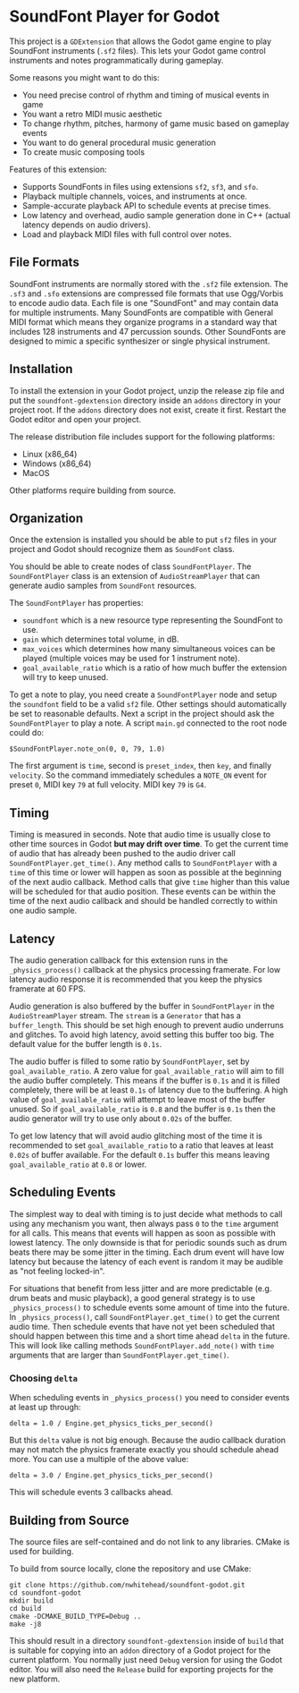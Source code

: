 # SoundFont Player for Godot

This project is a `GDExtension` that allows the Godot game engine to play
SoundFont instruments (`.sf2` files). This lets your Godot game control
instruments and notes programmatically during gameplay.

Some reasons you might want to do this:

-   You need precise control of rhythm and timing of musical events in game
-   You want a retro MIDI music aesthetic
-   To change rhythm, pitches, harmony of game music based on gameplay events
-   You want to do general procedural music generation
-   To create music composing tools

Features of this extension:

-   Supports SoundFonts in files using extensions `sf2`, `sf3`, and `sfo`.
-   Playback multiple channels, voices, and instruments at once.
-   Sample-accurate playback API to schedule events at precise times.
-   Low latency and overhead, audio sample generation done in C++ (actual latency depends on
    audio drivers).
-   Load and playback MIDI files with full control over notes.

## File Formats

SoundFont instruments are normally stored with the `.sf2` file extension. The
`.sf3` and `.sfo` extensions are compressed file formats that use Ogg/Vorbis to
encode audio data. Each file is one "SoundFont" and may contain data for
multiple instruments. Many SoundFonts are compatible with General MIDI format
which means they organize programs in a standard way that includes 128
instruments and 47 percussion sounds. Other SoundFonts are designed to mimic
a specific synthesizer or single physical instrument.

## Installation

To install the extension in your Godot project, unzip the release zip file and
put the `soundfont-gdextension` directory inside an `addons` directory in your
project root. If the `addons` directory does not exist, create it first. Restart
the Godot editor and open your project.

The release distribution file includes support for the following platforms:

-   Linux (x86_64)
-   Windows (x86_64)
-   MacOS

Other platforms require building from source.

## Organization

Once the extension is installed you should be able to put `sf2` files in your
project and Godot should recognize them as `SoundFont` class.

You should be able to create nodes of class `SoundFontPlayer`. The
`SoundFontPlayer` class is an extension of `AudioStreamPlayer` that can generate
audio samples from `SoundFont` resources.

The `SoundFontPlayer` has properties:

-   `soundfont` which is a new resource type representing the SoundFont to use.
-   `gain` which determines total volume, in dB.
-   `max_voices` which determines how many simultaneous voices can be played
    (multiple voices may be used for 1 instrument note).
-   `goal_available_ratio` which is a ratio of how much buffer the extension will try
    to keep unused.

To get a note to play, you need create a `SoundFontPlayer` node and setup the
`soundfont` field to be a valid `sf2` file. Other settings should automatically
be set to reasonable defaults. Next a script in the project should ask the
`SoundFontPlayer` to play a note. A script `main.gd` connected to the root node
could do:

    $SoundFontPlayer.note_on(0, 0, 79, 1.0)

The first argument is `time`, second is `preset_index`, then `key`, and finally
`velocity`. So the command immediately schedules a `NOTE_ON` event for preset
`0`, MIDI key `79` at full velocity. MIDI key `79` is `G4`.

## Timing

Timing is measured in seconds. Note that audio time is usually close to other
time sources in Godot **but may drift over time**. To get the current time of
audio that has already been pushed to the audio driver call
`SoundFontPlayer.get_time()`. Any method calls to `SoundFontPlayer` with a
`time` of this time or lower will happen as soon as possible at the beginning of
the next audio callback. Method calls that give `time` higher than this value
will be scheduled for that audio position. These events can be within the time
of the next audio callback and should be handled correctly to within one audio
sample.

## Latency

The audio generation callback for this extension runs in the
`_physics_process()` callback at the physics processing framerate. For low
latency audio response it is recommended that you keep the physics framerate at
60 FPS.

Audio generation is also buffered by the buffer in `SoundFontPlayer` in the
`AudioStreamPlayer` stream. The `stream` is a `Generator` that has a
`buffer_length`. This should be set high enough to prevent audio underruns and
glitches. To avoid high latency, avoid setting this buffer too big. The
default value for the buffer length is `0.1s`.

The audio buffer is filled to some ratio by `SoundFontPlayer`, set by
`goal_available_ratio`. A zero value for `goal_available_ratio` will aim to fill
the audio buffer completely. This means if the buffer is `0.1s` and it is filled
completely, there will be at least `0.1s` of latency due to the buffering. A
high value of `goal_available_ratio` will attempt to leave most of the buffer
unused. So if `goal_available_ratio` is `0.8` and the buffer is `0.1s` then the
audio generator will try to use only about `0.02s` of the buffer.

To get low latency that will avoid audio glitching most of the time it is
recommended to set `goal_available_ratio` to a ratio that leaves at least
`0.02s` of buffer available. For the default `0.1s` buffer this means leaving
`goal_available_ratio` at `0.8` or lower.

## Scheduling Events

The simplest way to deal with timing is to just decide what methods to call
using any mechanism you want, then always pass `0` to the `time` argument for
all calls. This means that events will happen as soon as possible with lowest
latency. The only downside is that for periodic sounds such as drum beats there
may be some jitter in the timing. Each drum event will have low latency but
because the latency of each event is random it may be audible as "not feeling
locked-in".

For situations that benefit from less jitter and are more predictable (e.g. drum
beats and music playback), a good general strategy is to use
`_physics_process()` to schedule events some amount of time into the future. In
`_physics_process()`, call `SoundFontPlayer.get_time()` to get the current audio
time. Then schedule events that have not yet been scheduled that should happen
between this time and a short time ahead `delta` in the future. This will look
like calling methods `SoundFontPlayer.add_note()` with `time` arguments that are
larger than `SoundFontPlayer.get_time()`.

### Choosing `delta`

When scheduling events in `_physics_process()` you need to consider events at
least up through:

    delta = 1.0 / Engine.get_physics_ticks_per_second()

But this `delta` value is not big enough. Because the audio callback duration
may not match the physics framerate exactly you should schedule ahead more.
You can use a multiple of the above value:

    delta = 3.0 / Engine.get_physics_ticks_per_second()

This will schedule events 3 callbacks ahead.

## Building from Source

The source files are self-contained and do not link to any libraries. CMake is used for building.

To build from source locally, clone the repository and use CMake:

    git clone https://github.com/nwhitehead/soundfont-godot.git
    cd soundfont-godot
    mkdir build
    cd build
    cmake -DCMAKE_BUILD_TYPE=Debug ..
    make -j8

This should result in a directory `soundfont-gdextension` inside of `build` that
is suitable for copying into an `addon` directory of a Godot project for the
current platform. You normally just need `Debug` version for using the Godot
editor. You will also need the `Release` build for exporting projects for the
new platform.
